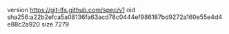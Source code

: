 version https://git-lfs.github.com/spec/v1
oid sha256:a22b2efca5a08136fa63acd78c0444ef986187bd9272a160e55e4d4e88c2a920
size 7279
